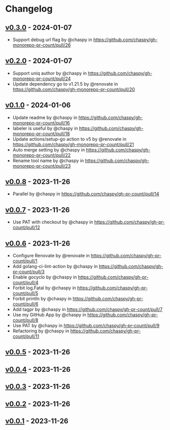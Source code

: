 # Changelog

## [v0.3.0](https://github.com/chaspy/gh-monorepo-pr-count/compare/v0.2.0...v0.2.1) - 2024-01-07

- Support debug url flag by @chaspy in https://github.com/chaspy/gh-monorepo-pr-count/pull/26

## [v0.2.0](https://github.com/chaspy/gh-monorepo-pr-count/compare/v0.1.0...v0.1.1) - 2024-01-07

- Support uniq author by @chaspy in https://github.com/chaspy/gh-monorepo-pr-count/pull/24
- Update dependency go to v1.21.5 by @renovate in https://github.com/chaspy/gh-monorepo-pr-count/pull/20

## [v0.1.0](https://github.com/chaspy/gh-monorepo-pr-count/compare/v0.0.8...v0.0.9) - 2024-01-06

- Update readme by @chaspy in https://github.com/chaspy/gh-monorepo-pr-count/pull/16
- labeler is useful by @chaspy in https://github.com/chaspy/gh-monorepo-pr-count/pull/18
- Update actions/setup-go action to v5 by @renovate in https://github.com/chaspy/gh-monorepo-pr-count/pull/21
- Auto merge setting by @chaspy in https://github.com/chaspy/gh-monorepo-pr-count/pull/22
- Rename tool name by @chaspy in https://github.com/chaspy/gh-monorepo-pr-count/pull/23

## [v0.0.8](https://github.com/chaspy/gh-pr-count/compare/v0.0.7...v0.0.8) - 2023-11-26

- Parallel by @chaspy in https://github.com/chaspy/gh-pr-count/pull/14

## [v0.0.7](https://github.com/chaspy/gh-pr-count/compare/v0.0.6...v0.0.7) - 2023-11-26

- Use PAT with checkout by @chaspy in https://github.com/chaspy/gh-pr-count/pull/12

## [v0.0.6](https://github.com/chaspy/gh-pr-count/compare/v0.0.5...v0.0.6) - 2023-11-26

- Configure Renovate by @renovate in https://github.com/chaspy/gh-pr-count/pull/1
- Add golang-ci-lint-action by @chaspy in https://github.com/chaspy/gh-pr-count/pull/3
- Enable gocyclo by @chaspy in https://github.com/chaspy/gh-pr-count/pull/4
- Forbit log.Fatal by @chaspy in https://github.com/chaspy/gh-pr-count/pull/5
- Forbit println by @chaspy in https://github.com/chaspy/gh-pr-count/pull/6
- Add tagpr by @chaspy in https://github.com/chaspy/gh-pr-count/pull/7
- Use my GitHub App by @chaspy in https://github.com/chaspy/gh-pr-count/pull/8
- Use PAT by @chaspy in https://github.com/chaspy/gh-pr-count/pull/9
- Refactoring by @chaspy in https://github.com/chaspy/gh-pr-count/pull/11

## [v0.0.5](https://github.com/chaspy/gh-pr-count/compare/v0.0.4...v0.0.5) - 2023-11-26

## [v0.0.4](https://github.com/chaspy/gh-pr-count/compare/v0.0.3...v0.0.4) - 2023-11-26

## [v0.0.3](https://github.com/chaspy/gh-pr-count/compare/v0.0.2...v0.0.3) - 2023-11-26

## [v0.0.2](https://github.com/chaspy/gh-pr-count/compare/v0.0.1...v0.0.2) - 2023-11-26

## [v0.0.1](https://github.com/chaspy/gh-pr-count/commits/v0.0.1) - 2023-11-26
